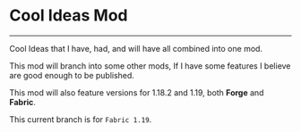 # Cool Ideas Mod
---
Cool Ideas that I have, had, and will have all combined into one mod.

This mod will branch into some other mods, If I have some features I believe are good enough to be published.

This mod will also feature versions for 1.18.2 and 1.19, both **Forge** and **Fabric**.

This current branch is for `Fabric 1.19`.
